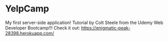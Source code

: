 # YelpCamp
My first server-side application! Tutorial by Colt Steele from the Udemy Web Developer Bootcamp!!!
Check it out: https://enigmatic-peak-28398.herokuapp.com/

